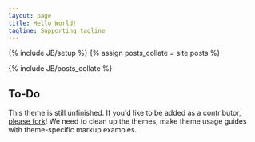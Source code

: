 ```yaml
---
layout: page
title: Hello World!
tagline: Supporting tagline
---
```

{% include JB/setup %}
{% assign posts_collate = site.posts %}
<div>
{% include JB/posts_collate %}
</div>

## To-Do

This theme is still unfinished. If you'd like to be added as a contributor, [please fork](http://github.com/plusjade/jekyll-bootstrap)!
We need to clean up the themes, make theme usage guides with theme-specific markup examples.


